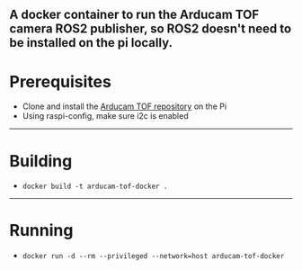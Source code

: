 A docker container to run the Arducam TOF camera ROS2 publisher, so ROS2 doesn't need to be installed on the pi locally.
---
# Prerequisites
 - Clone and install the [Arducam TOF repository](https://github.com/ArduCAM/Arducam_tof_camera.git) on the Pi
 -  Using raspi-config, make sure i2c is enabled
---
# Building
 -  `docker build -t arducam-tof-docker .`
---
# Running
 -  `docker run -d --rm --privileged --network=host arducam-tof-docker`

